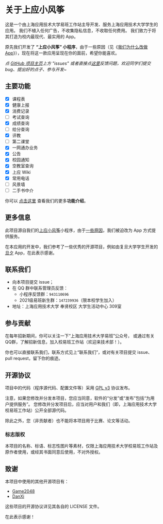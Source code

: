 # 关于上应小风筝

这是一个由上海应用技术大学易班工作站主导开发、服务上海应用技术大学学生的应用。 我们不植入任何广告，不收集隐私信息，不收取任何费用。 我们致力于将其打造为校内最现代、最实用的 App。

原先我们开发了 **“上应小风筝” 小程序**，由于一些原因（见《[我们为什么改做 App](why-do-we-migrate.md)》），现在将这一款应用呈现在你的面前，希望你能喜欢。

_点 [GitHub 项目主页](https://github.com/SIT-kite/kite-app)上方 "issues"
或者直接点[这里](https://github.com/SIT-kite/kite-app/issues)反馈问题，欢迎同学们提交 bug、提出好的点子、参与开发~_

## 主要功能

- [x] 课程表
- [x] 健康上报
- [x] 消费记录
- [ ] 考试查询
- [x] 成绩查询
- [ ] 给分查询
- [x] 评教
- [ ] 第二课堂
- [x] 一网通办业务
- [x] 公告
- [x] 校园通知
- [x] 空教室查询
- [x] 上应 Wiki
- [x] 常用电话
- [ ] 风景墙
- [ ] 二手书中介

你可以 [点击这里](feature.md) 查看我们的更多**功能介绍**。

## 更多信息

此项目源自我们的[上应小风筝][kite-microapp]小程序，由于[一些原因][migrate]，我们被迫改为 App 方式提供服务。

在本应用的开发中，我们参考了一些优秀的开源项目，例如由复旦大学学生开发的[旦夕][DanXi] App，在此表示感谢。

[kite-microapp]: https://github.com/SIT-kite/kite-microapp

[migrate]: why-do-we-migrate.md

[DanXi]: https://github.com/DanXi-Dev/DanXi

## 联系我们

- 向本项目提交 issue；
- 在 QQ 群中联系管理员反馈：
  - 小程序反馈群：`943110696`
  - 2021级易班新生群：`147239936`（限本校学生加入）
- 地址：上海应用技术大学 奉贤校区 大学生活动中心 309室

## 参与贡献

在每年招新期间，你可以关注一下“上海应用技术大学易班”公众号，
或通过有关QQ群，了解招新信息，加入校易班工作站（欢迎来技术部！）。

你也可以直接联系我们，联系方式见上“联系我们”，或对有关项目提交 issue、pull request，留下你的痕迹。

## 开源协议

项目中的代码（程序源代码、配置文件等）采用 [GPL v3](https://www.gnu.org/licenses/gpl-3.0.html) 协议发布。

注意，如果您修改并分发本项目，您应当同意，软件的“分发”或“发布”包括“为用户提供服务”。 您修改并分发项目后，应当对用户和我们（即，上海应用技术大学校易班工作站）公开全部源代码。

除此之外，您（非贡献者）也不能将本项目用于比赛、论文等活动。

### 标志版权

本项目的名称、标语、标志性图片等素材，仅限上海应用技术大学校易班工作站及原作者使用，或经其书面同意后使用，不对外授权。

## 致谢

本项目中使用的其他开源项目有：

- [Game2048](https://github.com/linuxsong/game2048)
- [DanXi][DanXi]

这些项目的开源协议详见其各自的 LICENSE 文件。

在此表示感谢！
